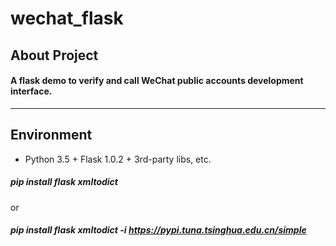 # wechat_flask

## About Project

#### A flask demo to verify and call WeChat public accounts development interface.

---

## Environment
* Python 3.5 + Flask 1.0.2 + 3rd-party libs, etc.

##### pip install flask xmltodict

or 

##### pip install flask xmltodict -i https://pypi.tuna.tsinghua.edu.cn/simple
 